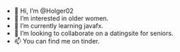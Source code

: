 - 👋 Hi, I’m @Holger02
- 👀 I’m interested in older women.
- 🌱 I’m currently learning javafx.
- 💞️ I’m looking to collaborate on a datingsite for seniors.
- 📫 You can find me on tinder.

<!---
Holger02/Holger02 is a ✨ special ✨ repository because its `README.md` (this file) appears on your GitHub profile.
You can click the Preview link to take a look at your changes.
--->
